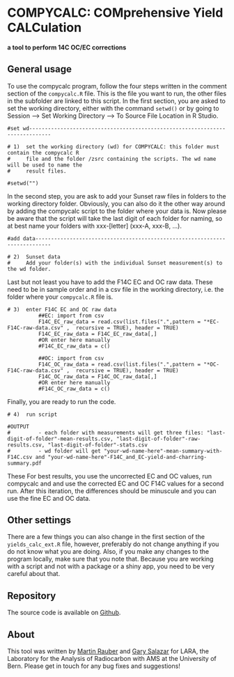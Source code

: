 # COMPYCALC: COMprehensive Yield CALCulation 
#### a tool to perform 14C OC/EC corrections

##  General usage 

To use the compycalc program, follow the four steps written in the comment section of the `compycalc.R` file. This is the file you want to run, the other files in the subfolder are linked to this script. In the first section, you are asked to set the working directory, either with the command `setwd()` or by going to Session --> Set Working Directory --> To Source File Location in R Studio. 

```
#set wd-----------------------------------------------------------------------------

# 1)  set the working directory (wd) for COMPYCALC: this folder must contain the compycalc R
#     file and the folder /zsrc containing the scripts. The wd name will be used to name the 
#     result files. 

#setwd("")
```

In the second step, you are ask to add your Sunset raw files in folders to the working directory folder. Obviously, you can also do it the other way around by adding the compycalc script to the folder where your data is. Now please be aware that the script will take the last digit of each folder for naming, so at best name your folders with xxx-[letter] (xxx-A, xxx-B, …). 

```
#add data---------------------------------------------------------------------------

# 2)  Sunset data
#     Add your folder(s) with the individual Sunset measurement(s) to the wd folder. 

```

Last but not least you have to add the F14C EC and OC raw data. These need to be in sample order and in a csv file in the working directory, i.e. the folder where your `compycalc.R` file is. 

```
# 3)  enter F14C EC and OC raw data
          ##EC: import from csv
          F14C_EC_raw_data = read.csv(list.files(".",pattern = "*EC-F14C-raw-data.csv" ,  recursive = TRUE), header = TRUE)
          F14C_EC_raw_data = F14C_EC_raw_data[,]
          #OR enter here manually
          #F14C_EC_raw_data = c()
          
          ##OC: import from csv
          F14C_OC_raw_data = read.csv(list.files(".",pattern = "*OC-F14C-raw-data.csv" ,  recursive = TRUE), header = TRUE)
          F14C_OC_raw_data = F14C_OC_raw_data[,]
          #OR enter here manually
          #F14C_OC_raw_data = c()
```

Finally, you are ready to run the code. 

```
# 4)  run script
          
#OUTPUT          
#         - each folder with measurements will get three files: "last-digit-of-folder"-mean-results.csv, "last-digit-of-folder"-raw-results.csv, "last-digit-of-folder"-stats.csv
#         - wd folder will get "your-wd-name-here"-mean-summary-with-F14C.csv and "your-wd-name-here"-F14C_and_EC-yield-and-charring-summary.pdf
```

These For best results, you use the uncorrected EC and OC values, run compycalc and and use the corrected EC and OC F14C values for a second run. After this iteration, the differences should be minuscule and you can use the fine EC and OC data. 

## Other settings

There are a few things you can also change in the first section of the `yields_calc_ext.R` file, however, preferably do not change anything if you do not know what you are doing. Also, if you make any changes to the program locally, make sure that you note that. Because you are working with a script and not with a package or a shiny app, you need to be very careful about that. 

## Repository

The source code is available on [Github](https://github.com/martin-rauber/compycalc).

## About

This tool was written by [Martin Rauber](https://martin-rauber.com) and [Gary Salazar](mailto:gary.salazar@dcb.unibe.ch) for LARA, the Laboratory for the Analysis of Radiocarbon with AMS at the University of Bern. Please get in touch for any bug fixes and suggestions!

